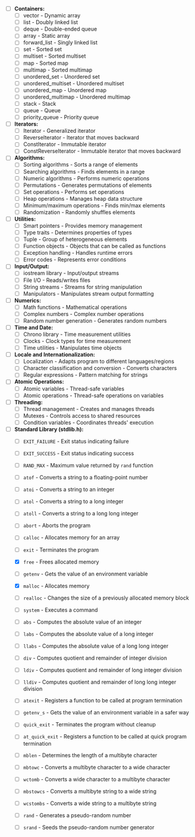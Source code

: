 - [ ] **Containers:**
   - [ ] vector - Dynamic array
   - [ ] list - Doubly linked list
   - [ ] deque - Double-ended queue
   - [ ] array - Static array
   - [ ] forward_list - Singly linked list
   - [ ] set - Sorted set
   - [ ] multiset - Sorted multiset
   - [ ] map - Sorted map
   - [ ] multimap - Sorted multimap
   - [ ] unordered_set - Unordered set
   - [ ] unordered_multiset - Unordered multiset
   - [ ] unordered_map - Unordered map
   - [ ] unordered_multimap - Unordered multimap
   - [ ] stack - Stack
   - [ ] queue - Queue
   - [ ] priority_queue - Priority queue

- [ ] **Iterators:**
   - [ ] Iterator - Generalized iterator
   - [ ] ReverseIterator - Iterator that moves backward
   - [ ] ConstIterator - Immutable iterator
   - [ ] ConstReverseIterator - Immutable iterator that moves backward

- [ ] **Algorithms:**
   - [ ] Sorting algorithms - Sorts a range of elements
   - [ ] Searching algorithms - Finds elements in a range
   - [ ] Numeric algorithms - Performs numeric operations
   - [ ] Permutations - Generates permutations of elements
   - [ ] Set operations - Performs set operations
   - [ ] Heap operations - Manages heap data structure
   - [ ] Minimum/maximum operations - Finds min/max elements
   - [ ] Randomization - Randomly shuffles elements

- [ ] **Utilities:**
   - [ ] Smart pointers - Provides memory management
   - [ ] Type traits - Determines properties of types
   - [ ] Tuple - Group of heterogeneous elements
   - [ ] Function objects - Objects that can be called as functions
   - [ ] Exception handling - Handles runtime errors
   - [ ] Error codes - Represents error conditions

- [ ] **Input/Output:**
   - [ ] iostream library - Input/output streams
   - [ ] File I/O - Reads/writes files
   - [ ] String streams - Streams for string manipulation
   - [ ] Manipulators - Manipulates stream output formatting

- [ ] **Numerics:**
   - [ ] Math functions - Mathematical operations
   - [ ] Complex numbers - Complex number operations
   - [ ] Random number generation - Generates random numbers

- [ ] **Time and Date:**
   - [ ] Chrono library - Time measurement utilities
   - [ ] Clocks - Clock types for time measurement
   - [ ] Time utilities - Manipulates time objects

- [ ] **Locale and Internationalization:**
   - [ ] Localization - Adapts program to different languages/regions
   - [ ] Character classification and conversion - Converts characters
   - [ ] Regular expressions - Pattern matching for strings

- [ ] **Atomic Operations:**
   - [ ] Atomic variables - Thread-safe variables
   - [ ] Atomic operations - Thread-safe operations on variables

- [ ] **Threading:**
    - [ ] Thread management - Creates and manages threads
    - [ ] Mutexes - Controls access to shared resources
    - [ ] Condition variables - Coordinates threads' execution
- [ ] **Standard Library (stdlib.h):**
   - [ ] `EXIT_FAILURE` - Exit status indicating failure
   - [ ] `EXIT_SUCCESS` - Exit status indicating success
   - [ ] `RAND_MAX` - Maximum value returned by `rand` function
   - [ ] `atof` - Converts a string to a floating-point number
   - [ ] `atoi` - Converts a string to an integer
   - [ ] `atol` - Converts a string to a long integer
   - [ ] `atoll` - Converts a string to a long long integer
   - [ ] `abort` - Aborts the program
   - [ ] `calloc` - Allocates memory for an array
   - [ ] `exit` - Terminates the program
   - [x] `free` - Frees allocated memory
   - [ ] `getenv` - Gets the value of an environment variable
   - [x] `malloc` - Allocates memory
   - [ ] `realloc` - Changes the size of a previously allocated memory block
   - [ ] `system` - Executes a command
   - [ ] `abs` - Computes the absolute value of an integer
   - [ ] `labs` - Computes the absolute value of a long integer
   - [ ] `llabs` - Computes the absolute value of a long long integer
   - [ ] `div` - Computes quotient and remainder of integer division
   - [ ] `ldiv` - Computes quotient and remainder of long integer division
   - [ ] `lldiv` - Computes quotient and remainder of long long integer division
   - [ ] `atexit` - Registers a function to be called at program termination
   - [ ] `getenv_s` - Gets the value of an environment variable in a safer way
   - [ ] `quick_exit` - Terminates the program without cleanup
   - [ ] `at_quick_exit` - Registers a function to be called at quick program termination
   - [ ] `mblen` - Determines the length of a multibyte character
   - [ ] `mbtowc` - Converts a multibyte character to a wide character
   - [ ] `wctomb` - Converts a wide character to a multibyte character
   - [ ] `mbstowcs` - Converts a multibyte string to a wide string
   - [ ] `wcstombs` - Converts a wide string to a multibyte string
   - [ ] `rand` - Generates a pseudo-random number
   - [ ] `srand` - Seeds the pseudo-random number generator

